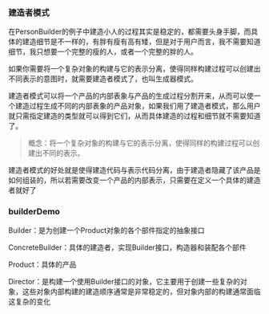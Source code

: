 ### 建造者模式

在PersonBuilder的例子中建造小人的过程其实是稳定的，都需要头身手脚，而具体的建造细节是不一样的，有胖有瘦有高有矮，但是对于用户而言，我不需要知道细节，我只想要一个完整的瘦的人，或者一个完整的胖的人。

如果你需要将一个复杂对象的构建与它的表示分离，使得同样构建过程可以创建出不同表示的意图时，就需要建造者模式了，也叫生成器模式。

建造者模式可以将一个产品的内部表象与产品的生成过程分割开来，从而可以使一个建造过程生成不同的内部表象的产品对象，如果我们用了建造者模式，那么用户就只需指定建造的类型就可以得到它们，从而具体建造的过程和细节就不需要知道了。

> 概念：将一个复杂对象的构建与它的表示分离，使得同样的构建过程可以创建出不同的表示。

建造者模式的好处就是使得建造代码与表示代码分离，由于建造者隐藏了该产品是如何组装的，所以若需要改变一个产品的内部表示，只需要在定义一个具体的建造者就好了

### builderDemo

Builder：是为创建一个Product对象的各个部件指定的抽象接口

ConcreteBuilder：具体的建造者，实现Builder接口，构造器和装配各个部件

Product：具体的产品

Director：是构建一个使用Builder接口的对象，它主要用于创建一些复杂的对象，这些对象内部构建的建造顺序通常是非常稳定的，但对象内部的构建通常面临这复杂的变化



